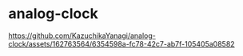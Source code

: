 # analog-clock



https://github.com/KazuchikaYanagi/analog-clock/assets/162763564/6354598a-fc78-42c7-ab7f-105405a08582

